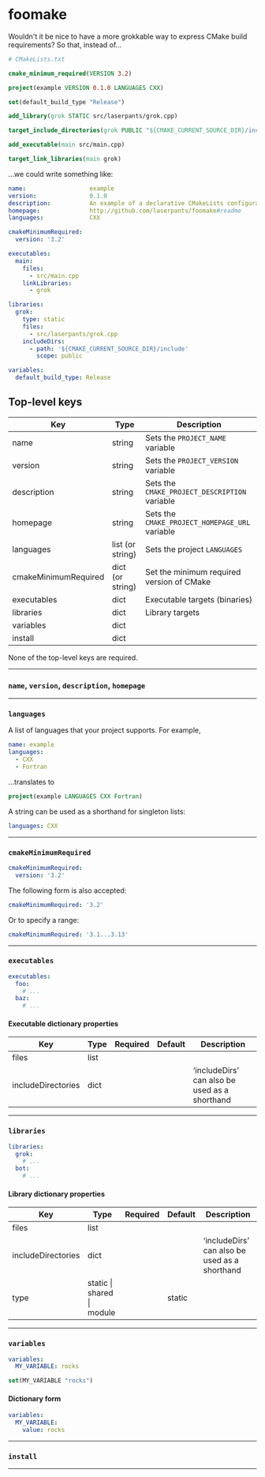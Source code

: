 # foomake

Wouldn't it be nice to have a more grokkable way to express CMake build requirements? So that, instead of&hellip;

```cmake
# CMakeLists.txt

cmake_minimum_required(VERSION 3.2)

project(example VERSION 0.1.0 LANGUAGES CXX)

set(default_build_type "Release")

add_library(grok STATIC src/laserpants/grok.cpp)

target_include_directories(grok PUBLIC "${CMAKE_CURRENT_SOURCE_DIR}/include")

add_executable(main src/main.cpp)

target_link_libraries(main grok)
```

&hellip;we could write something like:

```yaml
name:                  example
version:               0.1.0
description:           An example of a declarative CMakeLists configuration
homepage:              http://github.com/laserpants/foomake#readme
languages:             CXX

cmakeMinimumRequired:
  version: '3.2'

executables:
  main:
    files:
      - src/main.cpp
    linkLibraries:
      - grok

libraries:
  grok:
    type: static
    files:
      - src/laserpants/grok.cpp
    includeDirs:
      - path: '${CMAKE_CURRENT_SOURCE_DIR}/include'
        scope: public

variables:
  default_build_type: Release
```

<!--
Or, for those who prefer JSON:

```json
{
    "name": "example",
    "version": "0.1.0",
    "description": "An example of a declarative CMakeLists configuration",
    "homepage": "http://github.com/laserpants/foomake#readme",
    "languages": ["CXX"],
    "cmakeMinimumRequired": "3.2",
    "executables": {
        "main": {
            "files": [
                "src/main.cpp"
            ],
            "linkLibraries": [ "grok" ]
        }
    },
    "libraries": {
        "grok": {
            "type": "static",
            "files": [
                "src/laserpants/grok.cpp"
            ],
            "includeDirs": [{
                "path": "${CMAKE_CURRENT_SOURCE_DIR}/include",
                "scope": "public"
            }]
        }
    },
    "variables": {
        "default_build_type": "Release"
    }
}
```
-->

## Top-level keys

| Key                    | Type                     | Description                                    |
|------------------------|--------------------------|------------------------------------------------|
| name                   | string                   | Sets the `PROJECT_NAME` variable               |
| version                | string                   | Sets the `PROJECT_VERSION` variable            |
| description            | string                   | Sets the `CMAKE_PROJECT_DESCRIPTION` variable  |
| homepage               | string                   | Sets the `CMAKE_PROJECT_HOMEPAGE_URL` variable |
| languages              | list (or string)         | Sets the project `LANGUAGES`                   |
| cmakeMinimumRequired   | dict (or string)         | Set the minimum required version of CMake      |
| executables            | dict                     | Executable targets (binaries)                  |
| libraries              | dict                     | Library targets                                |
| variables              | dict                     |                                                |
| install                | dict                     |                                                |

None of the top-level keys are required.

---

### `name`, `version`, `description`, `homepage`

---

### `languages`

A list of languages that your project supports. For example,

```yaml
name: example
languages:
  - CXX
  - Fortran
```

&hellip;translates to

```cmake
project(example LANGUAGES CXX Fortran)
```

A string can be used as a shorthand for singleton lists:

```yaml
languages: CXX
```

---

### `cmakeMinimumRequired`

```yaml
cmakeMinimumRequired:
  version: '3.2'
```

The following form is also accepted:

```yaml
cmakeMinimumRequired: '3.2'
```

Or to specify a range:

```yaml
cmakeMinimumRequired: '3.1...3.13'
```

---

### `executables`

```yaml
executables:
  foo:
    # ...
  baz:
    # ...
```

#### Executable dictionary properties

| Key                  | Type                     | Required | Default | Description                                   |
|----------------------|--------------------------|:--------:|---------|-----------------------------------------------|
| files                | list                     |          |         |                                               |
| includeDirectories   | dict                     |          |         | ‘includeDirs’ can also be used as a shorthand |

---

### `libraries`

```yaml
libraries:
  grok:
    # ...
  bot:
    # ...
```

#### Library dictionary properties

| Key                  | Type                               | Required | Default | Description                                   |
|----------------------|------------------------------------|:--------:|---------|-----------------------------------------------|
| files                | list                               |          |         |                                               |
| includeDirectories   | dict                               |          |         | ‘includeDirs’ can also be used as a shorthand |
| type                 | static &vert; shared &vert; module |          | static  |                                               |

---

### `variables`

```yaml
variables:
  MY_VARIABLE: rocks
```

```cmake
set(MY_VARIABLE "rocks")
```

#### Dictionary form

```yaml
variables:
  MY_VARIABLE:
    value: rocks
```

---

### `install`

---

